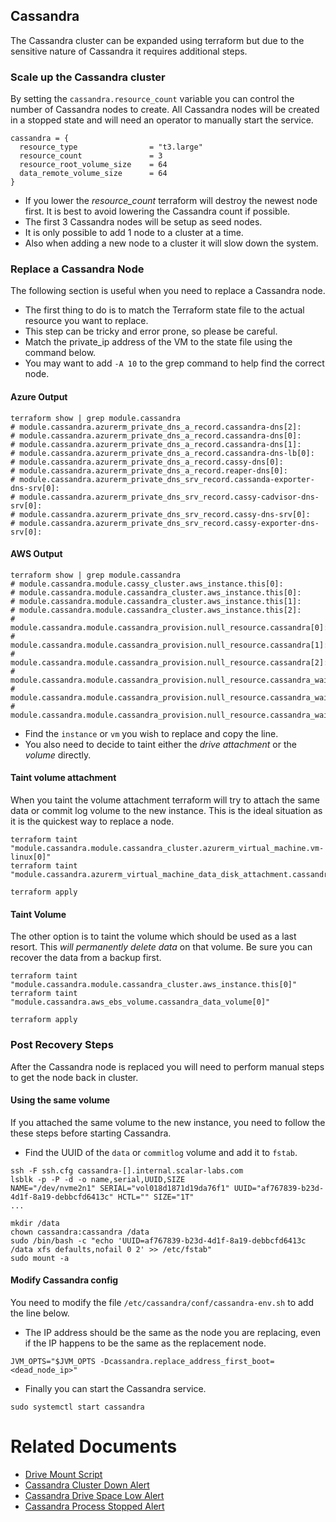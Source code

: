 ## Cassandra
The Cassandra cluster can be expanded using terraform but due to the sensitive nature of Cassandra it requires additional steps.

### Scale up the Cassandra cluster
By setting the `cassandra.resource_count` variable you can control the number of Cassandra nodes to create. All Cassandra nodes will be created in a stopped state and will need an operator to manually start the service.
```
cassandra = {
  resource_type                = "t3.large"
  resource_count               = 3
  resource_root_volume_size    = 64
  data_remote_volume_size      = 64
}
```

* If you lower the *resource_count* terraform will destroy the newest node first. It is best to avoid lowering the Cassandra count if possible.
* The first 3 Cassandra nodes will be setup as seed nodes.
* It is only possible to add 1 node to a cluster at a time.
* Also when adding a new node to a cluster it will slow down the system.

### Replace a Cassandra Node
The following section is useful when you need to replace a Cassandra node.

* The first thing to do is to match the Terraform state file to the actual resource you want to replace.
* This step can be tricky and error prone, so please be careful.
* Match the private_ip address of the VM to the state file using the command below.
* You may want to add `-A 10` to the grep command to help find the correct node.

#### Azure Output
```
terraform show | grep module.cassandra
# module.cassandra.azurerm_private_dns_a_record.cassandra-dns[2]:
# module.cassandra.azurerm_private_dns_a_record.cassandra-dns[0]:
# module.cassandra.azurerm_private_dns_a_record.cassandra-dns[1]:
# module.cassandra.azurerm_private_dns_a_record.cassandra-dns-lb[0]:
# module.cassandra.azurerm_private_dns_a_record.cassy-dns[0]:
# module.cassandra.azurerm_private_dns_a_record.reaper-dns[0]:
# module.cassandra.azurerm_private_dns_srv_record.cassanda-exporter-dns-srv[0]:
# module.cassandra.azurerm_private_dns_srv_record.cassy-cadvisor-dns-srv[0]:
# module.cassandra.azurerm_private_dns_srv_record.cassy-dns-srv[0]:
# module.cassandra.azurerm_private_dns_srv_record.cassy-exporter-dns-srv[0]:
```

#### AWS Output
```
terraform show | grep module.cassandra
# module.cassandra.module.cassy_cluster.aws_instance.this[0]:
# module.cassandra.module.cassandra_cluster.aws_instance.this[0]:
# module.cassandra.module.cassandra_cluster.aws_instance.this[1]:
# module.cassandra.module.cassandra_cluster.aws_instance.this[2]:
# module.cassandra.module.cassandra_provision.null_resource.cassandra[0]:
# module.cassandra.module.cassandra_provision.null_resource.cassandra[1]:
# module.cassandra.module.cassandra_provision.null_resource.cassandra[2]:
# module.cassandra.module.cassandra_provision.null_resource.cassandra_waitfor[2]:
# module.cassandra.module.cassandra_provision.null_resource.cassandra_waitfor[0]:
# module.cassandra.module.cassandra_provision.null_resource.cassandra_waitfor[1]:
```

* Find the `instance` or `vm` you wish to replace and copy the line.
* You also need to decide to taint either the *drive attachment* or the *volume* directly.

#### Taint volume attachment
When you taint the volume attachment terraform will try to attach the same data or commit log volume to the new instance. This is the ideal situation as it is the quickest way to replace a node.

```
terraform taint "module.cassandra.module.cassandra_cluster.azurerm_virtual_machine.vm-linux[0]"
terraform taint "module.cassandra.azurerm_virtual_machine_data_disk_attachment.cassandra_data_volume_attachment[0]"

terraform apply
```

#### Taint Volume
The other option is to taint the volume which should be used as a last resort. This *will permanently delete data* on that volume. Be sure you can recover the data from a backup first.

```
terraform taint "module.cassandra.module.cassandra_cluster.aws_instance.this[0]"
terraform taint "module.cassandra.aws_ebs_volume.cassandra_data_volume[0]"

terraform apply
```

### Post Recovery Steps
After the Cassandra node is replaced you will need to perform manual steps to get the node back in cluster.

#### Using the same volume
If you attached the same volume to the new instance, you need to follow the these steps before starting Cassandra.

* Find the UUID of the `data` or `commitlog` volume and add it to `fstab`.

```
ssh -F ssh.cfg cassandra-[].internal.scalar-labs.com
lsblk -p -P -d -o name,serial,UUID,SIZE
NAME="/dev/nvme2n1" SERIAL="vol018d1871d19da76f1" UUID="af767839-b23d-4d1f-8a19-debbcfd6413c" HCTL="" SIZE="1T"
...

mkdir /data
chown cassandra:cassandra /data
sudo /bin/bash -c "echo 'UUID=af767839-b23d-4d1f-8a19-debbcfd6413c /data xfs defaults,nofail 0 2' >> /etc/fstab"
sudo mount -a
```

#### Modify Cassandra config
You need to modify the file `/etc/cassandra/conf/cassandra-env.sh` to add the line below.

* The IP address should be the same as the node you are replacing, even if the IP happens to be the same as the replacement node.

```
JVM_OPTS="$JVM_OPTS -Dcassandra.replace_address_first_boot=<dead_node_ip>"
```

* Finally you can start the Cassandra service.

```
sudo systemctl start cassandra
```

# Related Documents

* [Drive Mount Script](./DrivemountScript.md)
* [Cassandra Cluster Down Alert](./CassandraClusterDown.md)
* [Cassandra Drive Space Low Alert](./CassandraDriveSpaceLow.md)
* [Cassandra Process Stopped Alert](./CassandraProcessStopped.md)
